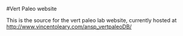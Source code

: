 #Vert Paleo website

This is the source for the vert paleo lab website, currently hosted at http://www.vincentoleary.com/ansp_vertpaleoDB/
